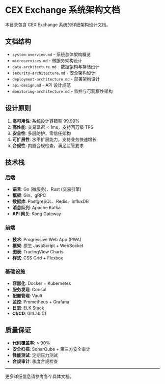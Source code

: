 # CEX Exchange 系统架构文档

本目录包含 CEX Exchange 系统的详细架构设计文档。

## 文档结构

- `system-overview.md` - 系统总体架构概览
- `microservices.md` - 微服务架构设计
- `data-architecture.md` - 数据架构与存储设计
- `security-architecture.md` - 安全架构设计
- `deployment-architecture.md` - 部署架构设计
- `api-design.md` - API 设计规范
- `monitoring-architecture.md` - 监控与可观察性架构

## 设计原则

1. **高可用性**: 系统设计容错率 99.99%
2. **高性能**: 交易延迟 < 1ms，支持百万级 TPS
3. **安全性**: 多层防护，零信任架构
4. **可扩展性**: 水平扩展能力，支持业务快速增长
5. **合规性**: 内置合规检查，满足监管要求

## 技术栈

### 后端
- **语言**: Go (微服务)、Rust (交易引擎)
- **框架**: Gin、gRPC
- **数据库**: PostgreSQL、Redis、InfluxDB
- **消息队列**: Apache Kafka
- **API 网关**: Kong Gateway

### 前端
- **技术**: Progressive Web App (PWA)
- **框架**: 原生 JavaScript + WebSocket
- **图表**: TradingView Charts
- **样式**: CSS Grid + Flexbox

### 基础设施
- **容器化**: Docker + Kubernetes
- **服务发现**: Consul
- **配置管理**: Vault
- **监控**: Prometheus + Grafana
- **日志**: ELK Stack
- **CI/CD**: GitLab CI

## 质量保证

- **代码覆盖率**: > 90%
- **安全扫描**: SonarQube + 第三方安全审计
- **性能测试**: 定期压力测试
- **合规审计**: 季度合规检查

---

更多详细信息请参考各个具体文档。